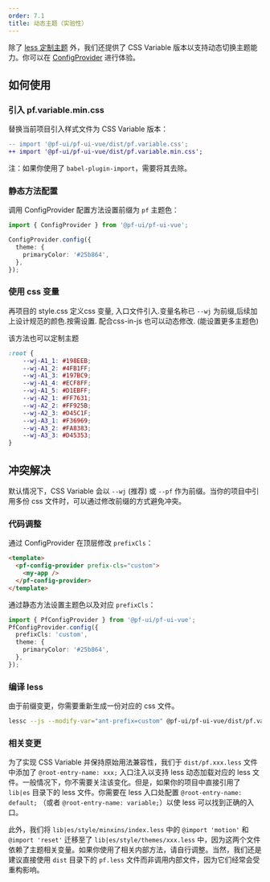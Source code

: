 ```yaml
---
order: 7.1
title: 动态主题（实验性）
---
```


除了 [less 定制主题](/docs/vue/customize-theme-cn) 外，我们还提供了 CSS Variable 版本以支持动态切换主题能力。你可以在 [ConfigProvider](/components/config-provider-cn/#components-config-provider-demo-theme) 进行体验。


## 如何使用

### 引入 pf.variable.min.css

替换当前项目引入样式文件为 CSS Variable 版本：

```diff
-- import '@pf-ui/pf-ui-vue/dist/pf.variable.css';
++ import '@pf-ui/pf-ui-vue/dist/pf.variable.min.css';
```


注：如果你使用了 `babel-plugin-import`，需要将其去除。

### 静态方法配置

调用 ConfigProvider 配置方法设置前缀为 `pf` 主题色：

```ts
import { ConfigProvider } from '@pf-ui/pf-ui-vue';

ConfigProvider.config({
  theme: {
    primaryColor: '#25b864',
  },
});
```

### 使用 css 变量

再项目的 style.css 定义css 变量, 入口文件引入.变量名称已 `--wj` 为前缀,后续加上设计规范的颜色.按需设置. 配合css-in-js 也可以动态修改. (能设置更多主题色)

该方法也可以定制主题

```css
:root {
    --wj-A1_1: #198EEB;
    --wj-A1_2: #4FB1FF;
    --wj-A1_3: #197BC9;
    --wj-A1_4: #ECF8FF;
    --wj-A1_5: #D1EBFF;
    --wj-A2_1: #FF7631;
    --wj-A2_2: #FF925B;
    --wj-A2_3: #D45C1F;
    --wj-A3_1: #F36969;
    --wj-A3_2: #FA8383;
    --wj-A3_3: #D45353;
}
```
## 冲突解决

默认情况下，CSS Variable 会以 `--wj` (推荐)  或 `--pf` 作为前缀。当你的项目中引用多份 css 文件时，可以通过修改前缀的方式避免冲突。

### 代码调整

通过 ConfigProvider 在顶层修改 `prefixCls`：

```html
<template>
  <pf-config-provider prefix-cls="custom">
    <my-app />
  </pf-config-provider>
</template>
```

通过静态方法设置主题色以及对应 `prefixCls`：

```ts
import { PfConfigProvider } from '@pf-ui/pf-ui-vue';
PfConfigProvider.config({
  prefixCls: 'custom',
  theme: {
    primaryColor: '#25b864',
  },
});
```

### 编译 less

由于前缀变更，你需要重新生成一份对应的 css 文件。

```bash
lessc --js --modify-var="ant-prefix=custom" @pf-ui/pf-ui-vue/dist/pf.variable.less modified.css
```

### 相关变更

为了实现 CSS Variable 并保持原始用法兼容性，我们于 `dist/pf.xxx.less` 文件中添加了 `@root-entry-name: xxx;` 入口注入以支持 less 动态加载对应的 less 文件。一般情况下，你不需要关注该变化。但是，如果你的项目中直接引用了 `lib|es` 目录下的 less 文件。你需要在 less 入口处配置 `@root-entry-name: default;` （或者 `@root-entry-name: variable;`）以使 less 可以找到正确的入口。

此外，我们将 `lib|es/style/minxins/index.less` 中的 `@import 'motion'` 和 `@import 'reset'` 迁移至了 `lib|es/style/themes/xxx.less` 中，因为这两个文件依赖了主题相关变量。如果你使用了相关内部方法，请自行调整。当然，我们还是建议直接使用 `dist` 目录下的 `pf.less` 文件而非调用内部文件，因为它们经常会受重构影响。
